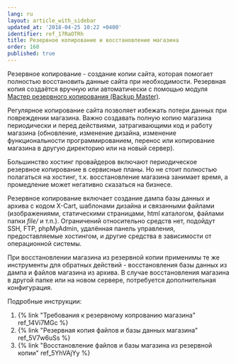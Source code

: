 ```yaml
---
lang: ru
layout: article_with_sidebar
updated_at: '2018-04-25 10:22 +0400'
identifier: ref_17RaOTRh
title: Резервное копирование и восстановление магазина
order: 160
published: true
---
```

Резервное копирование - создание копии сайта, которая помогает полностью восстановить данные сайта при необходимости. Резервная копия создаётся вручную или автоматически с помощью модуля [Мастер резервного копирования (Backup Master)](https://market.x-cart.com/addons/backup-master.html "How to Back Up and Restore the Site"). 

Регулярное копирование сайта позволяет избежать потери данных при повреждении магазина. Важно создавать полную копию магазина периодически и перед действиями, затрагивающими код и работу магазина (обновление, изменение дизайна, изменение функциональности программированием, перенос или копирование магазина в другую директорию или на новый сервер). 

Большинство хостинг провайдеров включают периодическое резервное копирование в сервисные планы. Но не стоит полностью полагаться на хостинг, т.к. восстановление магазина занимает время, а промедление может негативно сказаться на бизнесе.  

Резервное копирование включает создание дампа базы данных и архива с кодом X-Cart, шаблонами дизайна и связанными файлами (изображениями, статическими страницами, html каталогом, файлами папки _file/_ и т.п.). Ограничений относительно средств нет, подойдут SSH, FTP, phpMyAdmin, удалённая панель управления, предоставляемые хостингом, и другие средства в зависимости от операционной системы.

При восстановлении магазина из резервной копии применимы те же инструменты для обратных действий - восстановления базы данных из дампа и файлов магазина из архива. В случае восстановления магазина в другой папке или на новом сервере, потребуется дополнительная конфигурация.

Подробные инструкции:
1. {% link "Требования к резервному копрованию магазина" ref_14Vi7MGc %}
2. {% link "Резервная копия файлов и базы данных магазина" ref_5V7w6uSs %}
3. {% link "Восстановление файлов и базы магазина из резервной копии" ref_5YhVAjYy %}
